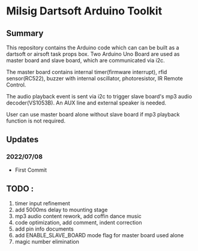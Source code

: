 # Milsig Dartsoft Arduino Toolkit

## Summary
This repository contains the Arduino code which can can be built as a dartsoft or airsoft task props box. Two Arduino Uno Board are used as master board and slave board,  which are communicated via i2c. 

The master board contains internal timer(firmware interrupt), rfid sensor(RC522), buzzer with internal oscillator, photoresistor, IR Remote Control. 

The audio playback event is sent via i2c to trigger slave board's mp3 audio decoder(VS1053B). An AUX line and external speaker is needed. 

User can use master board alone without slave board if mp3 playback function is not required.


## Updates 

### 2022/07/08
* First Commit


## TODO : 
1. timer input refinement
2. add 5000ms delay to mounting stage
3. mp3 audio content rework, add coffin dance music
4. code optimization, add comment, indent correction
5. add pin info documents
6. add ENABLE_SLAVE_BOARD mode flag for master board used alone
7. magic number elimination
